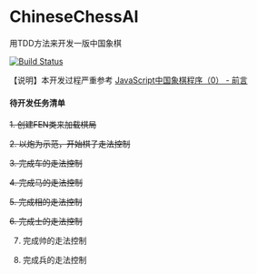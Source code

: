 # ChineseChessAI
用TDD方法来开发一版中国象棋

[![Build Status](https://travis-ci.com/welldoer/ChineseChessAI.svg?branch=master)](https://travis-ci.com/welldoer/ChineseChessAI)

【说明】本开发过程严重参考 [JavaScript中国象棋程序（0） - 前言](http://www.cnblogs.com/royhoo/p/6426394.html)



#### 待开发任务清单
~~1. 创建FEN类来加载棋局~~

~~2. 以炮为示范，开始棋子走法控制~~

~~3. 完成车的走法控制~~

~~4. 完成马的走法控制~~

~~5. 完成相的走法控制~~

~~6. 完成士的走法控制~~

7. 完成帅的走法控制

8. 完成兵的走法控制
